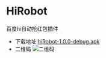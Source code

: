 # HiRobot
百度hi自动抢红包插件

* 下载地址:<a href='https://github.com/pengwei1024/HiRobot/blob/master/apk/hiRobot-1.0.0-debug.apk' target='_blank'>hiRobot-1.0.0-debug.apk</a>
* 二维码 ![二维码](./icon.png)


